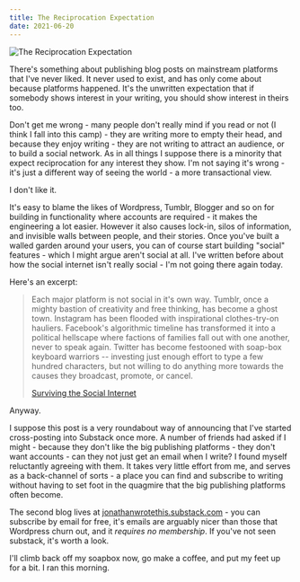 ```yaml
---
title: The Reciprocation Expectation
date: 2021-06-20
---
```


![The Reciprocation Expectation](https://source.unsplash.com/7QCBakMyDCE/1600x900)


There's something about publishing blog posts on mainstream platforms that I've never liked. It never used to exist, and has only come about because platforms happened. It's the unwritten expectation that if somebody shows interest in your writing, you should show interest in theirs too.


Don't get me wrong - many people don't really mind if you read or not (I think I fall into this camp) - they are writing more to empty their head, and because they enjoy writing - they are not writing to attract an audience, or to build a social network. As in all things I suppose there is a minority that expect reciprocation for any interest they show. I'm not saying it's wrong - it's just a different way of seeing the world - a more transactional view.


I don't like it.


It's easy to blame the likes of Wordpress, Tumblr, Blogger and so on for building in functionality where accounts are required - it makes the engineering a lot easier. However it also causes lock-in, silos of information, and invisible walls between people, and their stories. Once you've built a walled garden around your users, you can of course start building "social" features - which I might argue aren't social at all. I've written before about how the social internet isn't really social - I'm not going there again today.


Here's an excerpt:




> Each major platform is not social in it's own way. Tumblr, once a mighty bastion of creativity and free thinking, has become a ghost town. Instagram has been flooded with inspirational clothes-try-on hauliers. Facebook's algorithmic timeline has transformed it into a political hellscape where factions of families fall out with one another, never to speak again. Twitter has become festooned with soap-box keyboard warriors -- investing just enough effort to type a few hundred characters, but not willing to do anything more towards the causes they broadcast, promote, or cancel.
> 
> [Surviving the Social Internet](https://jonathanwrotethis.wordpress.com/2021/03/06/surviving-the-social-internet/)



Anyway.


I suppose this post is a very roundabout way of announcing that I've started cross-posting into Substack once more. A number of friends had asked if I might - because they don't like the big publishing platforms - they don't want accounts - can they not just get an email when I write? I found myself reluctantly agreeing with them. It takes very little effort from me, and serves as a back-channel of sorts - a place you can find and subscribe to writing without having to set foot in the quagmire that the big publishing platforms often become.


The second blog lives at [jonathanwrotethis.substack.com](https://jonathanwrotethis.substack.com) - you can subscribe by email for free, it's emails are arguably nicer than those that Wordpress churn out, and it *requires no membership*. If you've not seen substack, it's worth a look.


I'll climb back off my soapbox now, go make a coffee, and put my feet up for a bit. I ran this morning.

